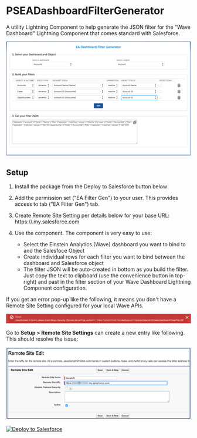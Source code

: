# PSEADashboardFilterGenerator
A utility Lightning Component to help generate the JSON filter for the "Wave Dashboard" Lightning Component that comes standard with Salesforce.

![alt text](https://github.com/thedges/PSEADashboardFilterGenerator/blob/master/PSEADashboardFilterGenerator.png "Sample Image")

## Setup
  1. Install the package from the Deploy to Salesforce button below
  2. Add the permission set ("EA Filter Gen") to your user. This provides access to tab ("EA Filter Gen") tab.
  3. Create Remote Site Setting per details below for your base URL: https://<domain>.my.salesforce.com
  4. Use the component. The component is very easy to use:

     * Select the Einstein Analytics (Wave) dashboard you want to bind to and the Salesfoce Object
     * Create individual rows for each filter you want to bind between the dashboard and Salesforce object
     * The filter JSON will be auto-created in bottom as you build the filter. Just copy the text to clipboard (use the convenience button in top-right) and past in the filter section of your Wave Dashboard Lightning Component configuration.

If you get an error pop-up like the following, it means you don't have a Remote Site Setting configured for your local Wave APIs.

![alt text](https://github.com/thedges/PSEADashboardFilterGenerator/blob/master/unauthorized-endpoint.png "Sample Image")

Go to <b>Setup > Remote Site Settings</b> can create a new entry like following. This should resolve the issue:

![alt text](https://github.com/thedges/PSEADashboardFilterGenerator/blob/master/remote-site.png "Sample Image")

<a href="https://githubsfdeploy.herokuapp.com">
  <img alt="Deploy to Salesforce"
       src="https://raw.githubusercontent.com/afawcett/githubsfdeploy/master/deploy.png">
</a>
